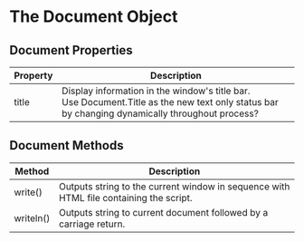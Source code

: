 # The Document Object

## Document Properties
| Property | Description |  
| --- | --- |  
| title | Display information in the window's title bar. <br> Use Document.Title as the new text only status bar by changing dynamically throughout process? |  

## Document Methods
| Method | Description |  
| --- | --- |  
| write()|Outputs string to the current window in sequence with HTML file containing the script. |  
| writeln()|Outputs string to current document followed by a carriage return. |  

